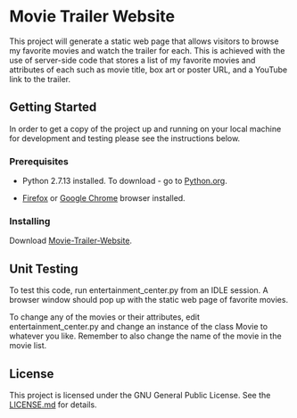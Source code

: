 # Movie Trailer Website
This project will generate a static web page that allows visitors to browse my favorite movies and watch the trailer for each. This is achieved with the use of server-side code that stores a list of my favorite movies and attributes of each such as movie title, box art or poster URL, and a YouTube link to the trailer.

## Getting Started
In order to get a copy of the project up and running on your local machine for development and testing please see the instructions below.

### Prerequisites
- Python 2.7.13 installed. To download - go to [Python.org](https://www.python.org/downloads/release/python-2713/).

- [Firefox](https://www.mozilla.org/en-US/firefox/new/) or [Google Chrome](https://www.google.com/chrome/browser/features.html?brand=CHBD&gclid=CjwKCAjw_dTMBRBHEiwApIzn_LkIhLMmU2yEU8pU-EfT_9fzVZ2YfH0S3Pk63j-6YulHZt-buUfuohoC7hIQAvD_BwE&dclid=CImvofPc3tUCFRfdYgodupMCzw) browser installed. 

### Installing
Download [Movie-Trailer-Website](https://github.com/doobieroo/Movie-Trailer-Website).

## Unit Testing
To test this code, run entertainment_center.py from an IDLE session. A browser window should pop up with the static web page of favorite movies.

To change any of the movies or their attributes, edit entertainment_center.py and change an instance of the class Movie to whatever you like. Remember to also change the name of the movie in the movie list.

## License
This project is licensed under the GNU General Public License. See the [LICENSE.md](https://github.com/doobieroo/Movie-Trailer-Website/blob/master/LICENSE) for details.




